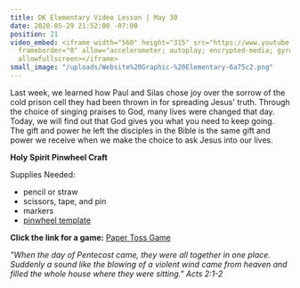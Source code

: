 ```yaml
---
title: DK Elementary Video Lesson | May 30
date: 2020-05-29 21:52:00 -07:00
position: 21
video_embed: <iframe width="560" height="315" src="https://www.youtube.com/embed/RrDZIuFQ9tg"
  frameborder="0" allow="accelerometer; autoplay; encrypted-media; gyroscope; picture-in-picture"
  allowfullscreen></iframe>
small_image: "/uploads/Website%20Graphic-%20Elementary-6a75c2.png"
---
```


Last week, we learned how Paul and Silas chose joy over the sorrow of the cold prison cell they had been thrown in for spreading Jesus' truth. Through the choice of singing praises to God, many lives were changed that day. Today, we will find out that God gives you what you need to keep going. The gift and power he left the disciples in the Bible is the same gift and power we receive when we make the choice to ask Jesus into our lives.

**Holy Spirit Pinwheel Craft**

Supplies Needed:
* pencil or straw
* scissors, tape, and pin
* markers
* [pinwheel template](https://drive.google.com/file/d/1bhVwHGnEfe1ItrI1a7HO1KU9eItY6iCg/view?usp=sharing)

**Click the link for a game:**
[Paper Toss Game](https://drive.google.com/file/d/1FGKtlF1ki8r2nPyL0ESybq6rKdZzOpPh/view?usp=sharing)

*"When the day of Pentecost came, they were all together in one place. Suddenly a sound like the blowing of a violent wind came from heaven and filled the whole house where they were sitting." Acts 2:1-2*